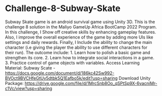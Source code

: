 # Challenge-8-Subway-Skate
 Subway Skate game is an android survival game using Unity 3D. This is the challenge 8 solution in the Maliyo GameUp Africa BootCamp 2022 Program. In this challenge, I Show off creative skills by enhancing gameplay features. Also, I improve the overall experience of the game by adding more UIs like settings and daily rewards. Finally, I Include the ability to change the main character (i.e giving the player the ability to use different characters for their run). The outcome include: 1. Learn how to polish a basic game and strengthen its core. 2. Learn how to integrate social interactions in a game. 3. Practice control of game objects with variables. Access Learning Material: Subway Scate - https://docs.google.com/document/d/186kc42Sw992-BVOct9BVCHfeGtUv5dtbk5Q1Eafbo5k/edit?usp=sharing Download Unity Package: https://drive.google.com/file/d/1MrcSnb8Oo_qSPtSp9X-6vacniMr-c1Vc/view?usp=sharing
